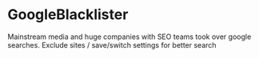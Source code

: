 # GoogleBlacklister

Mainstream media and huge companies with SEO teams took over google searches. Exclude sites / save/switch settings for better search
